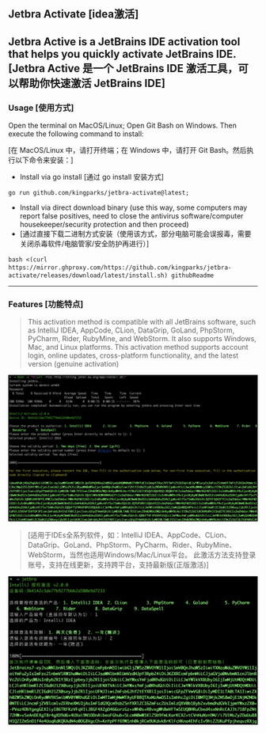 ## Jetbra Activate [idea激活]

Jetbra Active is a JetBrains IDE activation tool that helps you quickly activate JetBrains IDE.
[Jetbra Active 是一个 JetBrains IDE 激活工具，可以帮助你快速激活 JetBrains IDE]
---
### Usage [使用方式]

Open the terminal on MacOS/Linux; Open Git Bash on Windows. Then execute the following command to install:

[在 MacOS/Linux 中，请打开终端；在 Windows 中，请打开 Git Bash。然后执行以下命令来安装：]

* Install via go install [通过 go install 安装方式]
```shell
go run github.com/kingparks/jetbra-activate@latest;
```

* Install via direct download binary (use this way, some computers may report false positives, need to close the antivirus software/computer housekeeper/security protection and then proceed)
* [通过直接下载二进制方式安装（使用该方式，部分电脑可能会误报毒，需要关闭杀毒软件/电脑管家/安全防护再进行）]
```shell
bash <(curl https://mirror.ghproxy.com/https://github.com/kingparks/jetbra-activate/releases/download/latest/install.sh) githubReadme
```
---
### Features [功能特点]

> This activation method is compatible with all JetBrains software, such as IntelliJ IDEA, AppCode, CLion, DataGrip, GoLand, PhpStorm, PyCharm, Rider, RubyMine, and WebStorm. It also supports Windows, Mac, and Linux platforms. This activation method supports account login, online updates, cross-platform functionality, and the latest version (genuine activation)

![img_7.png](./img/img.png)


> [适用于IDEs全系列软件，如：IntelliJ IDEA、AppCode、CLion、DataGrip、GoLand、PhpStorm、PyCharm、Rider、RubyMine、WebStorm，当然也适用Windows/Mac/Linux平台。 此激活方法支持登录账号，支持在线更新，支持跨平台，支持最新版(正版激活)]

![img_7.png](./img/img_2.png)


